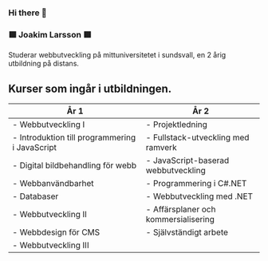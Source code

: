 ### Hi there 👋

<!--
**jocke-larsson/jocke-larsson** is a ✨ _special_ ✨ repository because its `README.md` (this file) appears on your GitHub profile.

Here are some ideas to get you started:

- 🔭 I’m currently working on ...
- 🌱 I’m currently learning ...
- 👯 I’m looking to collaborate on ...
- 🤔 I’m looking for help with ...
- 💬 Ask me about ...
- 📫 How to reach me: ...
- 😄 Pronouns: ...
- ⚡ Fun fact: ...
-->

 ### 🟩 Joakim Larsson 🟩
 
Studerar webbutveckling på mittuniversitetet i sundsvall, en 2 årig utbildning på distans.

## Kurser som ingår i utbildningen.

<div align="center">

| År 1                                          | År 2                                  |
| -----                                         | -----                                 |
| - Webbutveckling I                            | - Projektledning                      |
| - Introduktion till programmering i JavaScript| - Fullstack-utveckling med ramverk    |
| - Digital bildbehandling för webb             | - JavaScript-baserad webbutveckling   |
| - Webbanvändbarhet                            | - Programmering i C#.NET              |
| - Databaser                                   | - Webbutveckling med .NET             |
| - Webbutveckling II                           | - Affärsplaner och kommersialisering  |
| - Webbdesign för CMS                          | - Självständigt arbete                |
| - Webbutveckling III                          |                                       |

</div>







